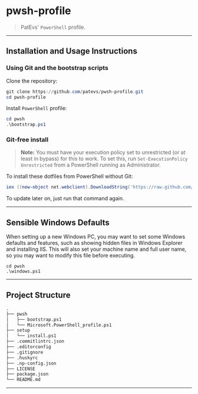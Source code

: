 # pwsh-profile

> PatEvs' `PowerShell` profile.

---

## Installation and Usage Instructions

### Using Git and the bootstrap scripts

Clone the repository:

```powershell
git clone https://github.com/patevs/pwsh-profile.git
cd pwsh-profile
```

Install `PowerShell` profile:

```powershell
cd pwsh
.\bootstrap.ps1
```

### Git-free install

> **Note:** You must have your execution policy set to unrestricted (or at least in bypass) for this to work. To set this, run `Set-ExecutionPolicy Unrestricted` from a PowerShell running as Administrator.

To install these dotfiles from PowerShell without Git:

```powershell
iex ((new-object net.webclient).DownloadString('https://raw.github.com/patevs/pwsh-profile/master/setup/install.ps1'))
```

To update later on, just run that command again.

---

## Sensible Windows Defaults

When setting up a new Windows PC, you may want to set some Windows defaults and features, such as showing hidden files in Windows Explorer and installing IIS. This will also set your machine name and full user name, so you may want to modify this file before executing.

```post
cd pwsh
.\windows.ps1
```

---

## Project Structure

```md
.
├── pwsh
│   ├── bootstrap.ps1
│   └── Microsoft.PowerShell_profile.ps1
├── setup
│   └── install.ps1
├── .commitlintrc.json
├── .editorconfig
├── .gitignore
├── .huskyrc
├── .np-config.json
├── LICENSE
├── package.json
└── README.md
```

---
